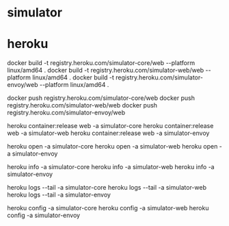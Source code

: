 # simulator

# heroku

docker build -t registry.heroku.com/simulator-core/web --platform linux/amd64 .
docker build -t registry.heroku.com/simulator-web/web --platform linux/amd64 .
docker build -t registry.heroku.com/simulator-envoy/web --platform linux/amd64 .

docker push registry.heroku.com/simulator-core/web
docker push registry.heroku.com/simulator-web/web
docker push registry.heroku.com/simulator-envoy/web

heroku container:release web -a simulator-core
heroku container:release web -a simulator-web
heroku container:release web -a simulator-envoy

heroku open -a simulator-core
heroku open -a simulator-web
heroku open -a simulator-envoy

heroku info -a simulator-core
heroku info -a simulator-web
heroku info -a simulator-envoy

heroku logs --tail -a simulator-core
heroku logs --tail -a simulator-web
heroku logs --tail -a simulator-envoy

<!-- Herokuでは、アプリケーションはHerokuが提供するポートにバインドする必要があります。 -->
heroku config -a simulator-core
heroku config -a simulator-web
heroku config -a simulator-envoy

